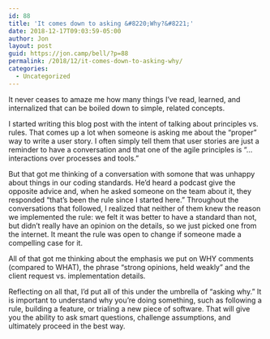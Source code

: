 ```yaml
---
id: 88
title: 'It comes down to asking &#8220;Why?&#8221;'
date: 2018-12-17T09:03:59-05:00
author: Jon
layout: post
guid: https://jon.camp/bell/?p=88
permalink: /2018/12/it-comes-down-to-asking-why/
categories:
  - Uncategorized
---
```

It never ceases to amaze me how many things I&#8217;ve read, learned, and internalized that can be boiled down to simple, related concepts.

I started writing this blog post with the intent of talking about principles vs. rules. That comes up a lot when someone is asking me about the &#8220;proper&#8221; way to write a user story. I often simply tell them that user stories are just a reminder to have a conversation and that one of the agile principles is &#8220;&#8230;interactions over processes and tools.&#8221;

But that got me thinking of a conversation with somone that was unhappy about things in our coding standards. He&#8217;d heard a podcast give the opposite advice and, when he asked someone on the team about it, they responded &#8220;that&#8217;s been the rule since I started here.&#8221; Throughout the conversations that followed, I realized that neither of them knew the reason we implemented the rule: we felt it was better to have a standard than not, but didn&#8217;t really have an opinion on the details, so we just picked one from the internet. It meant the rule was open to change if someone made a compelling case for it.

All of that got me thinking about the emphasis we put on WHY comments (compared to WHAT), the phrase &#8220;strong opinions, held weakly&#8221; and the client request vs. implementation details.

Reflecting on all that, I&#8217;d put all of this under the umbrella of &#8220;asking why.&#8221; It is important to understand why you&#8217;re doing something, such as following a rule, building a feature, or trialing a new piece of software. That will give you the ability to ask smart questions, challenge assumptions, and ultimately proceed in the best way.